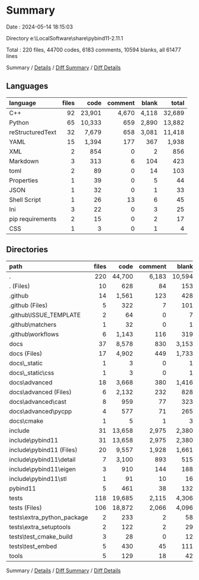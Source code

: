 # Summary

Date : 2024-05-14 18:15:03

Directory e:\\LocalSoftware\\share\\pybind11-2.11.1

Total : 220 files,  44700 codes, 6183 comments, 10594 blanks, all 61477 lines

Summary / [Details](details.md) / [Diff Summary](diff.md) / [Diff Details](diff-details.md)

## Languages
| language | files | code | comment | blank | total |
| :--- | ---: | ---: | ---: | ---: | ---: |
| C++ | 92 | 23,901 | 4,670 | 4,118 | 32,689 |
| Python | 65 | 10,333 | 659 | 2,890 | 13,882 |
| reStructuredText | 32 | 7,679 | 658 | 3,081 | 11,418 |
| YAML | 15 | 1,394 | 177 | 367 | 1,938 |
| XML | 2 | 854 | 0 | 2 | 856 |
| Markdown | 3 | 313 | 6 | 104 | 423 |
| toml | 2 | 89 | 0 | 14 | 103 |
| Properties | 1 | 39 | 0 | 5 | 44 |
| JSON | 1 | 32 | 0 | 1 | 33 |
| Shell Script | 1 | 26 | 13 | 6 | 45 |
| Ini | 3 | 22 | 0 | 3 | 25 |
| pip requirements | 2 | 15 | 0 | 2 | 17 |
| CSS | 1 | 3 | 0 | 1 | 4 |

## Directories
| path | files | code | comment | blank | total |
| :--- | ---: | ---: | ---: | ---: | ---: |
| . | 220 | 44,700 | 6,183 | 10,594 | 61,477 |
| . (Files) | 10 | 628 | 84 | 153 | 865 |
| .github | 14 | 1,561 | 123 | 428 | 2,112 |
| .github (Files) | 5 | 322 | 7 | 101 | 430 |
| .github\\ISSUE_TEMPLATE | 2 | 64 | 0 | 7 | 71 |
| .github\\matchers | 1 | 32 | 0 | 1 | 33 |
| .github\\workflows | 6 | 1,143 | 116 | 319 | 1,578 |
| docs | 37 | 8,578 | 830 | 3,153 | 12,561 |
| docs (Files) | 17 | 4,902 | 449 | 1,733 | 7,084 |
| docs\\_static | 1 | 3 | 0 | 1 | 4 |
| docs\\_static\\css | 1 | 3 | 0 | 1 | 4 |
| docs\\advanced | 18 | 3,668 | 380 | 1,416 | 5,464 |
| docs\\advanced (Files) | 6 | 2,132 | 232 | 828 | 3,192 |
| docs\\advanced\\cast | 8 | 959 | 77 | 323 | 1,359 |
| docs\\advanced\\pycpp | 4 | 577 | 71 | 265 | 913 |
| docs\\cmake | 1 | 5 | 1 | 3 | 9 |
| include | 31 | 13,658 | 2,975 | 2,380 | 19,013 |
| include\\pybind11 | 31 | 13,658 | 2,975 | 2,380 | 19,013 |
| include\\pybind11 (Files) | 20 | 9,557 | 1,928 | 1,661 | 13,146 |
| include\\pybind11\\detail | 7 | 3,100 | 893 | 515 | 4,508 |
| include\\pybind11\\eigen | 3 | 910 | 144 | 188 | 1,242 |
| include\\pybind11\\stl | 1 | 91 | 10 | 16 | 117 |
| pybind11 | 5 | 461 | 38 | 132 | 631 |
| tests | 118 | 19,685 | 2,115 | 4,306 | 26,106 |
| tests (Files) | 106 | 18,872 | 2,066 | 4,096 | 25,034 |
| tests\\extra_python_package | 2 | 233 | 2 | 58 | 293 |
| tests\\extra_setuptools | 2 | 122 | 2 | 29 | 153 |
| tests\\test_cmake_build | 3 | 28 | 0 | 12 | 40 |
| tests\\test_embed | 5 | 430 | 45 | 111 | 586 |
| tools | 5 | 129 | 18 | 42 | 189 |

Summary / [Details](details.md) / [Diff Summary](diff.md) / [Diff Details](diff-details.md)
